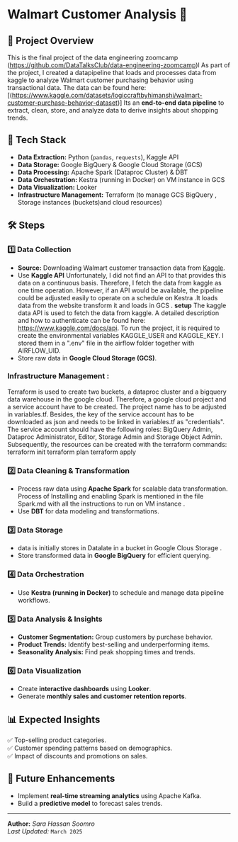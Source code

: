 

# Walmart Customer Analysis 🚀  

## 📖 Project Overview  
This is the final project of the data engineering zoomcamp (https://github.com/DataTalksClub/data-engineering-zoomcamp)l
As part of the project, I created a datapipeline that loads and processes data from kaggle to analyze Walmart customer purchasing behavior using transactional data. The data can be found here: [(https://www.kaggle.com/datasets/logiccraftbyhimanshi/walmart-customer-purchase-behavior-dataset)]
Its an **end-to-end data pipeline** to extract, clean, store, and analyze data to derive insights about shopping trends.  

## 🔹 Tech Stack  
- **Data Extraction:** Python (`pandas`, `requests`), Kaggle API  
- **Data Storage:** Google BigQuery & Google Cloud Storage (GCS)  
- **Data Processing:** Apache Spark (Dataproc Cluster) & DBT  
- **Data Orchestration:** Kestra (running in Docker) on VM instance in GCS 
- **Data Visualization:** Looker
- **Infrastructure Management:** Terraform (to manage GCS BigQuery , Storage instances (buckets)and cloud resources)

## 🛠 Steps  

### 1️⃣ Data Collection  
- **Source:** Downloading Walmart customer transaction data from [Kaggle](https://www.kaggle.com/).  
- Use **Kaggle API** 
 Unfortunately, I did not find an API to that provides this data on a continuous basis. Therefore, I fetch the data from kaggle as one time operation. However, if an API would be available, the pipeline could be adjusted easily to operate on a schedule on Kestra .It loads data from the website transform it and loads in GCS .
**setup**
The kaggle data API is used to fetch the data from kaggle. A detailed description and how to authenticate can be found here: https://www.kaggle.com/docs/api. To run the project, it is required to create the environmental variables KAGGLE_USER and KAGGLE_KEY. I stored them in a ".env" file in the airflow folder together with AIRFLOW_UID.
- Store raw data in **Google Cloud Storage (GCS)**.
###  Infrastructure Management :
Terraform is used to create two buckets, a dataproc cluster and a bigquery data warehouse in the google cloud. Therefore, a google cloud project and a service account have to be created. The project name has to be adjusted in variables.tf. Besides, the key of the service account has to be downloaded as json and needs to be linked in variables.tf as "credentials". The service account should have the following roles: BigQuery Admin, Dataproc Administrator, Editor, Storage Admin and Storage Object Admin. Subsequently, the resources can be created with the terraform commands: terraform init terraform plan terraform apply

### 2️⃣ Data Cleaning & Transformation  
- Process raw data using **Apache Spark** for scalable data transformation.
  Process of Installing and enabling Spark is mentioned in the file Spark.md with all the instructions to run on VM instance .
- Use **DBT** for data modeling and transformations.  

### 3️⃣ Data Storage  
- data is initially stores in Datalate in a bucket in Google Clous Storage .
- Store transformed data in **Google BigQuery** for efficient querying.
 

### 4️⃣ Data Orchestration  
- Use **Kestra (running in Docker)** to schedule and manage data pipeline workflows.
  

### 5️⃣ Data Analysis & Insights  
- **Customer Segmentation:** Group customers by purchase behavior.  
- **Product Trends:** Identify best-selling and underperforming items.  
- **Seasonality Analysis:** Find peak shopping times and trends.  

### 6️⃣ Data Visualization  
- Create **interactive dashboards** using **Looker**.  
- Generate **monthly sales and customer retention reports**.  

## 📊 Expected Insights  
✅ Top-selling product categories.  
✅ Customer spending patterns based on demographics.  
✅ Impact of discounts and promotions on sales.  

## 🚀 Future Enhancements  
- Implement **real-time streaming analytics** using Apache Kafka.  
- Build a **predictive model** to forecast sales trends.  

---
**Author:** _Sara Hassan Soomro_  
_Last Updated:_ `March 2025`  


